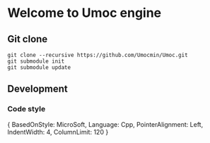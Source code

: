 # Welcome to Umoc engine

## Git clone

```
git clone --recursive https://github.com/Umocmin/Umoc.git
git submodule init
git submodule update
```


## Development
### Code style

{ BasedOnStyle: MicroSoft, Language: Cpp, PointerAlignment: Left, IndentWidth: 4, ColumnLimit: 120 }
